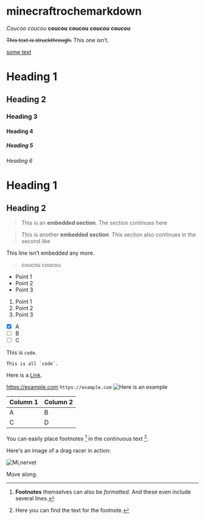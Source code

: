 # minecraftrochemarkdown

*Coucoo*
_coucou_
**coucou**
__coucou__
***coucou***
___coucou___

~~This text is struckthrough.~~ This one isn’t.

<u>some text</u>

# Heading 1
## Heading 2
### Heading 3
#### Heading 4
##### Heading 5
###### Heading 6

Heading 1
=
Heading 2
-

>This is an **embedded section**.
>The section continues here

>This is another **embedded section**.
This section also continues in the second like

This line isn’t embedded any more. 

>coucou
coucou


- Point 1
- Point 2
- Point 3


1. Point 1
2. Point 2
3. Point 3


- [X] A 
- [ ] B 
- [ ] C

This is `code`.

``This is all `code`.``

Here is a [Link](https://example.com/ "Optional link title").

<https://example.com>
`https://example.com`
![Here is an example](https://example.com/bild.jpg)

|Column 1|Column 2|
|--------|--------|
|    A    |    B    |
|    C    |    D    |

You can easily place footnotes [^2] in the continuous text [^1].
[^1]: Here you can find the text for the footnote.
[^2]: **Footnotes** themselves can also be *formatted*.
And these even include several lines.

Here's an image of a drag racer in action:

![Mi,nervet](oui.jpg)

Move along.
